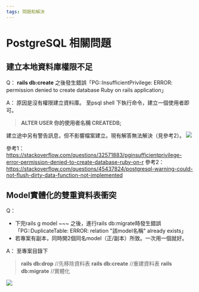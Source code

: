 ```yaml
---
tags: 問題和解決
---
```

# PostgreSQL 相關問題

## 建立本地資料庫權限不足
Q：
**rails db:create** 之後發生錯誤「PG::InsufficientPrivilege: ERROR: permission denied to create database Ruby on rails application」

A：
原因是沒有權限建立資料庫。
至psql shell 下執行命令，建立一個使用者即可。
> **ALTER USER 你的使用者名稱 CREATEDB;**

建立途中另有警告訊息，但不影響檔案建立。現有解答無法解決（見參考2）。
![](https://i.imgur.com/iuXfTCI.png)


參考1：https://stackoverflow.com/questions/32571883/pginsufficientprivilege-error-permission-denied-to-create-database-ruby-on-r
參考2：https://stackoverflow.com/questions/45437824/postgresql-warning-could-not-flush-dirty-data-function-not-implemented

## Model實體化的雙重資料表衝突
Q：
* 下完rails g model ~~~ 之後，進行rails db:migrate時發生錯誤「PG::DuplicateTable: ERROR:  relation "該model名稱" already exists」
* 若專案有副本，同時開2個同名model（正/副本）所致。一次用一個就好。


A：
至專案目錄下
> **rails db:drop** //先移除資料表
> **rails db:create** //重建資料表
> **rails db:migrate** //實體化

![](https://i.imgur.com/KrTe35T.png)




